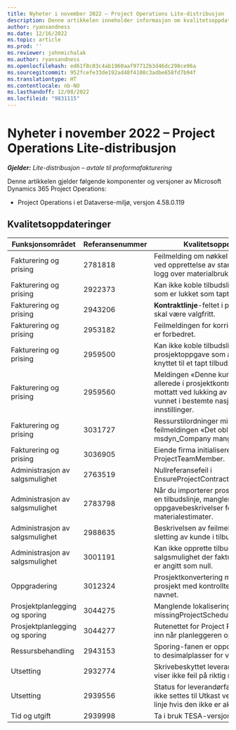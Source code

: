 ```yaml
---
title: Nyheter i november 2022 – Project Operations Lite-distribusjon
description: Denne artikkelen inneholder informasjon om kvalitetsoppdateringene som er tilgjengelige i utgivelsen av Microsoft Dynamics 365 Project Operations Lite-distribusjon fra november 2022.
author: ryansandness
ms.date: 12/16/2022
ms.topic: article
ms.prod: ''
ms.reviewer: johnmichalak
ms.author: ryansandness
ms.openlocfilehash: ed61f8c03c4ab1960aaf97712b3d46dc298ce96a
ms.sourcegitcommit: 952fcefe33de192ad48f4108c3adbe658fd7b94f
ms.translationtype: HT
ms.contentlocale: nb-NO
ms.lasthandoff: 12/08/2022
ms.locfileid: "9831115"
---
```

# <a name="whats-new-november-2022---project-operations-lite-deployment"></a>Nyheter i november 2022 – Project Operations Lite-distribusjon

_**Gjelder:** Lite-distribusjon – avtale til proformafakturering_

Denne artikkelen gjelder følgende komponenter og versjoner av Microsoft Dynamics 365 Project Operations:

- Project Operations i et Dataverse-miljø, versjon 4.58.0.119


## <a name="quality-updates"></a>Kvalitetsoppdateringer

| Funksjonsområdet | Referansenummer | Kvalitetsoppdatering |
| --- | --- | --- |
| Fakturering og prising | 2781818 | Feilmelding om nøkkel som ikke finnes, ved opprettelse av standardpris for logg over materialbruk. |
| Fakturering og prising | 2922373 | Kan ikke koble tilbudslinje til prosjekt som er lukket som tapt tilbud. |
| Fakturering og prising | 2943206 | **Kontraktlinje**-feltet i prosjektenheten skal være valgfritt. |
| Fakturering og prising | 2953182 | Feilmeldingen for korrigeringsfakturaer er forbedret.|
| Fakturering og prising | 2959500 | Kan ikke koble tilbudslinje til en prosjektoppgave som allerede er knyttet til et tapt tilbud.|
| Fakturering og prising | 2959560 | Meldingen «Denne kunden finnes allerede i prosjektkontrakten» ble mottatt ved lukking av tilbud som vunnet i bestemte nasjonale innstillinger. |
| Fakturering og prising | 3031727 | Ressurstilordninger mislykkes med feilmeldingen «Det obligatoriske feltet msdyn_Company mangler». |
| Fakturering og prising | 3036905 | Eiende firma initialiseres aldri ved ProjectTeamMember. |
| Administrasjon av salgsmulighet | 2763519 | Nullreferansefeil i EnsureProjectContractAllowsUpdates. |
| Administrasjon av salgsmulighet | 2783798 | Når du importerer prosjektestimater på en tilbudslinje, mangler oppgavebeskrivelser for utgifts- og materialestimater.|
| Administrasjon av salgsmulighet | 2988635 | Beskrivelsen av feilmeldingen ved sletting av kunde i tilbud er forbedret. |
| Administrasjon av salgsmulighet | 3001191 | Kan ikke opprette tilbud fra salgsmulighet der faktureringsmetoden er angitt som null. |
| Oppgradering | 3012324 | Prosjektkonvertering mislyktes i et prosjekt med kontrolltegn som Tab i navnet. || Prosjektplanlegging og sporing | 2790384 | Tidsavbruddet for ventende OperationSet er for kort. |
| Prosjektplanlegging og sporing | 3044275 | Manglende lokalisering for følgende: missingProjectSchedulerErrorMessage. |
| Prosjektplanlegging og sporing | 3044277 | Rutenettet for Project Recon lastes ikke inn når planleggeren oppheves.|
| Ressursbehandling | 2943153 | Sporing-fanen er oppdatert for å vise to desimalplasser for varighet.|
| Utsetting | 2932774 | Skrivebeskyttet leverandørfakturalinje viser ikke feil på riktig måte. |
| Utsetting | 2939556 | Status for leverandørfakturahode skal ikke settes til Utkast ved sletting av linje hvis den ikke er aktiv. |
| Tid og utgift | 2939998 | Ta i bruk TESA-versjon i ProjOps. |

